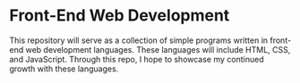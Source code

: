 # Front-End Web Development 
This repository will serve as a collection of simple programs written in front-end web development languages. 
These languages will include HTML, CSS, and JavaScript.
Through this repo, I hope to showcase my continued growth with these languages.
